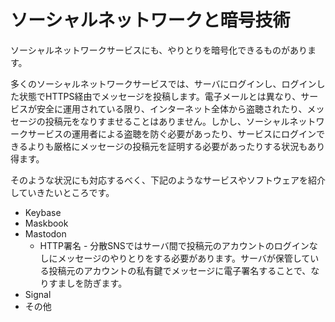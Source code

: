 # ソーシャルネットワークと暗号技術
ソーシャルネットワークサービスにも、やりとりを暗号化できるものがあります。

多くのソーシャルネットワークサービスでは、サーバにログインし、ログインした状態でHTTPS経由でメッセージを投稿します。電子メールとは異なり、サービスが安全に運用されている限り、インターネット全体から盗聴されたり、メッセージの投稿元をなりすませることはありません。しかし、ソーシャルネットワークサービスの運用者による盗聴を防ぐ必要があったり、サービスにログインできるよりも厳格にメッセージの投稿元を証明する必要があったりする状況もあり得ます。

そのような状況にも対応するべく、下記のようなサービスやソフトウェアを紹介していきたいところです。

- Keybase
- Maskbook
- Mastodon
  - HTTP署名 - 分散SNSではサーバ間で投稿元のアカウントのログインなしにメッセージのやりとりをする必要があります。サーバが保管している投稿元のアカウントの私有鍵でメッセージに電子署名することで、なりすましを防ぎます。
- Signal
- その他
